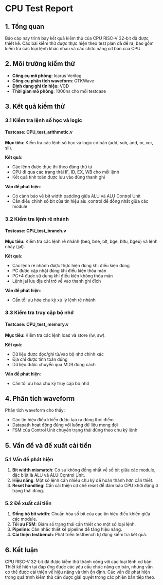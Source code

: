 # CPU Test Report

## 1. Tổng quan

Báo cáo này trình bày kết quả kiểm thử của CPU RISC-V 32-bit đã được thiết kế. Các bài kiểm thử được thực hiện theo test plan đã đề ra, bao gồm kiểm tra các loại lệnh khác nhau và các chức năng cơ bản của CPU.

## 2. Môi trường kiểm thử

- **Công cụ mô phỏng**: Icarus Verilog
- **Công cụ phân tích waveform**: GTKWave
- **Định dạng ghi tín hiệu**: VCD
- **Thời gian mô phỏng**: 1000ns cho mỗi testcase

## 3. Kết quả kiểm thử

### 3.1 Kiểm tra lệnh số học và logic

#### Testcase: CPU_test_arithmetic.v

**Mục tiêu**: Kiểm tra các lệnh số học và logic cơ bản (add, sub, and, or, xor, sll).

**Kết quả**:
- Các lệnh được thực thi theo đúng thứ tự
- CPU đi qua các trạng thái IF, ID, EX, WB cho mỗi lệnh
- Kết quả tính toán được lưu vào đúng thanh ghi

**Vấn đề phát hiện**:
- Có cảnh báo về bit width padding giữa ALU và ALU Control Unit
- Cần điều chỉnh số bit của tín hiệu alu_control để đồng nhất giữa các module

### 3.2 Kiểm tra lệnh rẽ nhánh

#### Testcase: CPU_test_branch.v

**Mục tiêu**: Kiểm tra các lệnh rẽ nhánh (beq, bne, blt, bge, bltu, bgeu) và lệnh nhảy (jal).

**Kết quả**:
- Các lệnh rẽ nhánh được thực hiện đúng khi điều kiện đúng
- PC được cập nhật đúng khi điều kiện thỏa mãn
- PC+4 được sử dụng khi điều kiện không thỏa mãn
- Lệnh jal lưu địa chỉ trở về vào thanh ghi đích

**Vấn đề phát hiện**:
- Cần tối ưu hóa chu kỳ xử lý lệnh rẽ nhánh

### 3.3 Kiểm tra truy cập bộ nhớ

#### Testcase: CPU_test_memory.v

**Mục tiêu**: Kiểm tra các lệnh load và store (lw, sw).

**Kết quả**:
- Dữ liệu được đọc/ghi từ/vào bộ nhớ chính xác
- Địa chỉ được tính toán đúng
- Dữ liệu được chuyển qua MDR đúng cách

**Vấn đề phát hiện**:
- Cần tối ưu hóa chu kỳ truy cập bộ nhớ

## 4. Phân tích waveform

Phân tích waveform cho thấy:
- Các tín hiệu điều khiển được tạo ra đúng thời điểm
- Datapath hoạt động đúng với luồng dữ liệu mong đợi
- FSM của Control Unit chuyển trạng thái đúng theo chu kỳ lệnh

## 5. Vấn đề và đề xuất cải tiến

### 5.1 Vấn đề phát hiện

1. **Bit width mismatch**: Có sự không đồng nhất về số bit giữa các module, đặc biệt là ALU và ALU Control Unit.
2. **Hiệu năng**: Một số lệnh cần nhiều chu kỳ để hoàn thành hơn cần thiết.
3. **Reset handling**: Cần cải thiện cơ chế reset để đảm bảo CPU khởi động ở trạng thái đúng.

### 5.2 Đề xuất cải tiến

1. **Đồng bộ bit width**: Chuẩn hóa số bit của các tín hiệu điều khiển giữa các module.
2. **Tối ưu FSM**: Giảm số trạng thái cần thiết cho một số loại lệnh.
3. **Pipeline**: Cân nhắc thiết kế pipeline để tăng hiệu năng.
4. **Cải thiện testbench**: Phát triển testbench tự động kiểm tra kết quả.

## 6. Kết luận

CPU RISC-V 32-bit đã được kiểm thử thành công với các loại lệnh cơ bản. Thiết kế hiện tại đáp ứng được các yêu cầu chức năng cơ bản, nhưng vẫn có thể được cải thiện về hiệu năng và tính ổn định. Các vấn đề phát hiện trong quá trình kiểm thử cần được giải quyết trong các phiên bản tiếp theo. 